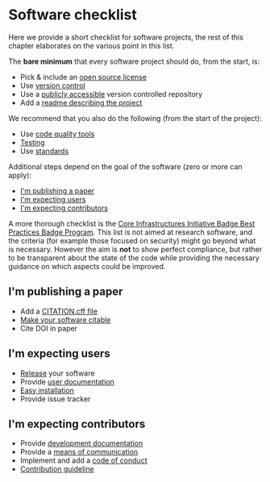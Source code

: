 # Software checklist

Here we provide a short checklist for software projects, the rest of this chapter elaborates on the various point in this list.

The __bare minimum__ that every software project should do, from the start, is:

* Pick & include an [open source license](licensing.md)
* Use [version control](version_control.md)
* Use a [publicly accessible](version_control.md#repositories-should-be-public)
 version controlled repository
* Add a [readme describing the project](documentation.md#readme)

We recommend that you also do the following (from the start of the project):

* Use [code quality tools](code_quality.md)
* [Testing](testing.md)
* Use [standards](standards.md)

Additional steps depend on the goal of the software (zero or more can apply):

* [I'm publishing a paper](#im-publishing-a-paper)
* [I'm expecting users](#im-expecting-users)
* [I'm expecting contributors](#im-expecting-contributors)

A more thorough checklist is the [Core Infrastructures Initiative Badge Best Practices Badge Program](https://bestpractices.coreinfrastructure.org/en/criteria/0). This list is not aimed at research software, and the criteria (for example those focused on security) might go beyond what is necessary. However the aim is **not** to show perfect compliance, but rather to be transparent about the state of the code while providing the necessary guidance on which aspects could be improved.

## I'm publishing a paper

* Add a [CITATION.cff file](documentation.md#software-citation)
* [Make your software citable](#doi-or-pid)
* Cite DOI in paper

## I'm expecting users

* [Release](releases.md) your software
* Provide [user documentation](documentation.md)
* [Easy installation](releases.md#one-command-install)
* Provide issue tracker

## I'm expecting contributors

* Provide [development documentation](documentation.md#source-code-documentation)
* Provide a [means of communication](communication.md#discussion-list)
* Implement and add a [code of conduct](documentation.md#code-of-conduct)
* [Contribution guideline](documentation.md#contribution-guidelines)
